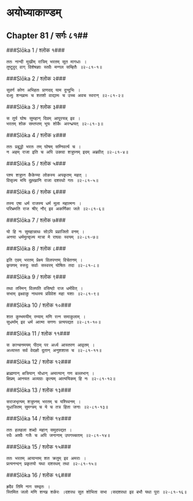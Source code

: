 अयोध्याकाण्डम्
===============================


## Chapter 81  / सर्गः ८१##


###Slōka 1 / श्लोक १###


    ततः नान्दी मुखीम् रात्रिम् भरतम् सूत मागधाः ।
    तुष्टुवुर् वाग् विशेषज्ञाः स्तवैः मन्गल सम्हितैः ॥२-८१-१॥


###Slōka 2 / श्लोक २###


    सुवर्ण कोण अभिहतः प्राणदद् याम दुन्दुभिः ।
    दध्मुः शन्खामः च शतशो वाद्यामः च उच्च अवच स्वरान् ॥२-८१-२॥


###Slōka 3 / श्लोक ३###


    स तूर्य घोषः सुमहान् दिवम् आपूरयन्न् इव ।
    भरतम् शोक सम्तप्तम् भूयः शोकैः अरन्ध्रयत् ॥२-८१-३॥


###Slōka 4 / श्लोक ४###


    ततः प्रबुद्धो भरतः तम् घोषम् सम्निवर्त्य च ।
    न अहम् राजा इति च अपि उक्त्वा शत्रुघ्नम् इदम् अब्रवीत् ॥२-८१-४॥


###Slōka 5 / श्लोक ५###


    पश्य शत्रुघ्न कैकेय्या लोकस्य अपकृतम् महत् ।
    विसृज्य मयि दुह्खानि राजा दशरथो गतः ॥२-८१-५॥


###Slōka 6 / श्लोक ६###


    तस्य एषा धर्म राजस्य धर्म मूला महात्मनः ।
    परिभ्रमति राज श्रीर् नौर् इव अकर्णिका जले ॥२-८१-६॥


###Slōka 7 / श्लोक ७###


    यो हि नः सुमहान्नाथः सोऽपि प्रव्राजितो वनम् ।
    अनया धर्ममुत्सृज्य मात्रा मे राघवः स्वयम् ॥२-८१-७॥


###Slōka 8 / श्लोक ८###


    इति एवम् भरतम् प्रेक्ष्य विलपन्तम् विचेतनम् ।
    कृपणम् रुरुदुः सर्वाः सस्वरम् योषितः तदा ॥२-८१-८॥


###Slōka 9 / श्लोक ९###


    तथा तस्मिन् विलपति वसिष्ठो राज धर्मवित् ।
    सभाम् इक्ष्वाकु नाथस्य प्रविवेश महा यशाः ॥२-८१-९॥


###Slōka 10 / श्लोक १०###


    शात कुम्भमयीम् रम्याम् मणि रत्न समाकुलाम् ।
    सुधर्माम् इव धर्म आत्मा सगणः प्रत्यपद्यत ॥२-८१-१०॥


###Slōka 11 / श्लोक ११###


    स कान्चनमयम् पीठम् पर अर्ध्य आस्तरण आवृतम् ।
    अध्यास्त सर्व वेदज्ञो दूतान् अनुशशास च ॥२-८१-११॥


###Slōka 12 / श्लोक १२###


    ब्राह्मणान् क्षत्रियान् योधान् अमात्यान् गण बल्लभान् ।
    क्षिप्रम् आनयत अव्यग्राः कृत्यम् आत्ययिकम् हि नः ॥२-८१-१२॥


###Slōka 13 / श्लोक १३###


    सराजभृत्यम् शत्रुघ्नम् भरतम् च यश्स्विनम् ।
    युधाजितम् सुमन्त्रम् च ये च तत्र हिता जनाः ॥२-८१-१३॥


###Slōka 14 / श्लोक १४###


    ततः हलहला शब्दो महान् समुदपद्यत ।
    रथैः अश्वैः गजैः च अपि जनानाम् उपगच्चताम् ॥२-८१-१४॥


###Slōka 15 / श्लोक १५###


    ततः भरतम् आयान्तम् शत क्रतुम् इव अमराः ।
    प्रत्यनन्दन् प्रकृतयो यथा दशरथम् तथा ॥२-८१-१५॥


###Slōka 16 / श्लोक १६###


    ह्रदैव तिमि नाग सम्वृतः ।
    स्तिमित जलो मणि शन्ख शर्करः ।दशरथ सुत शोभिता सभा ।सदशरथा इव बभौ यथा पुरा ॥२-८१-१६॥


